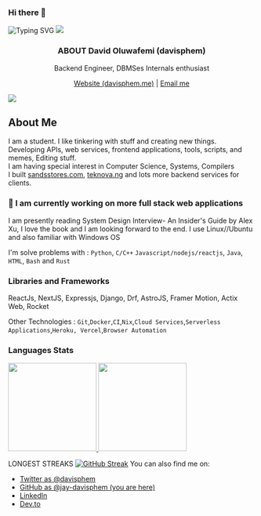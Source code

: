 ### Hi there 👋
![Typing SVG](https://readme-typing-svg.herokuapp.com?lines=Hello%2C+I+am+David%20Oluwafemi)
![](https://hit.yhype.me/github/profile?user_id=57117270)
<p align="center">
  <h3 align="center">ABOUT David Oluwafemi (davisphem)</h3>
  
  <p align="center">
    Backend Engineer, DBMSes Internals enthusiast
    <br />
      
  <p align="center">
      <a href="https://davidoluwafemi.vercel.app" target="_blank">
      Website (davisphem.me)</a> | <a href="mailto:davidoluwafemi178@gmail.com">Email me</a> <br>
      
</p>
</p>

![](https://komarev.com/ghpvc/?username=jay-davisphem)

## About Me
I am a student. I like tinkering with stuff and creating new things.<br>
Developing APIs, web services, frontend applications, tools, scripts, and memes, Editing stuff. <br>
I am having special interest in Computer Science, Systems, Compilers<br>
I built <a href='sandsstores.com'>sandsstores.com</a>, <a href='teknova.ng'>teknova.ng</a> and lots more backend services for clients. 

### 🍎 I am currently working on more full stack web applications<br>
I am presently reading System Design Interview- An Insider's Guide by Alex Xu, I love the book and I am looking forward to the end.
I use Linux//Ubuntu and also familiar with Windows OS

I'm solve problems with : `Python`, `C/C++` `Javascript/nodejs/reactjs`, `Java`, `HTML`, `Bash` and `Rust`

### Libraries and Frameworks
ReactJs, NextJS, Expressjs, Django, Drf, AstroJS, Framer Motion, Actix Web, Rocket


Other Technologies : `Git`,`Docker`,`CI`,`Nix`,`Cloud Services`,`Serverless Applications`,`Heroku, Vercel`,`Browser Automation`
<p>
   
 ### Languages Stats
  <a href="https://github.com/jay-davisphem">
  <img height="180em" src="https://github-readme-stats-git-masterrstaa-rickstaa.vercel.app/api?username=jay-davisphem&show_icons=true&theme=midnight-purple&include_all_commits=true&count_private=true"/> <img height="180em" src="https://github-readme-stats-git-masterrstaa-rickstaa.vercel.app/api/top-langs/?username=jay-davisphem&layout=compact&langs_count=7&theme=midnight-purple"/></a>


  <!--img src="https://stats.milovangudelj.com/api/top-langs?username=jay-davisphem&show_icons=true&locale=en&theme=onedark&layout=compact" alt="ptr1337" /--></p>
LONGEST STREAKS
[![GitHub Streak](http://github-readme-streak-stats.herokuapp.com?user=bovage&theme=blueberry&date_format=M%20j%5B%2C%20Y%5D)](https://git.io/streak-stats)
You can also find me on:
* [Twitter as @davisphem](https://twitter.com/davisphem)
* [GitHub as @jay-davisphem (you are here)](https://github.com/jay-davisphem)
* [LinkedIn](https://linkedin.com/in/davisphem)
* [Dev.to](https://dev.to/davisphem)
